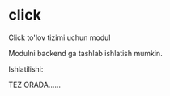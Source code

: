 # click
Click to'lov tizimi uchun modul

Modulni backend ga tashlab ishlatish mumkin.

Ishlatilishi:

TEZ ORADA......
